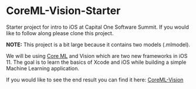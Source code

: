 # CoreML-Vision-Starter
Starter project for intro to iOS at Capital One Software Summit. If you would like to follow along please clone this project. 

**NOTE:** This project is a bit large because it contains two models (.mlmodel). 

We will be using [Core ML](https://developer.apple.com/machine-learning/) and Vision which are two new frameworks in iOS 11. The goal is to learn the basics of Xcode and iOS while building a simple Machine Learning application. 

If you would like to see the end result you can find it here: [CoreML-Vision](https://github.com/chrislonge/CoreML-Vision)

